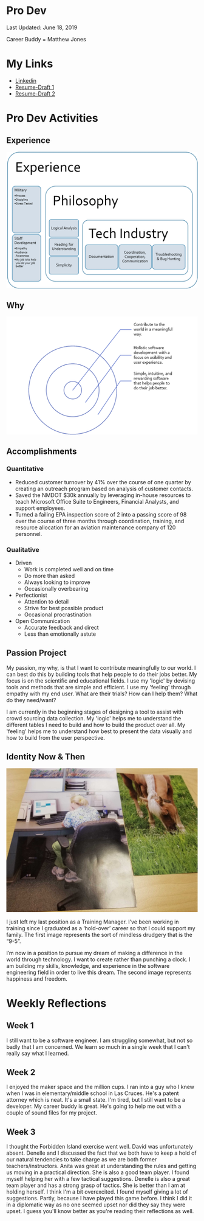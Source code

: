 # Pro Dev

Last Updated: June 18, 2019

Career Buddy = Matthew Jones

# My Links
* [Linkedin](https://www.linkedin.com/in/alana-chigbrow-03a40996/)
* [Resume-Draft 1](docs/DRAFT1Resume.pdf)
* [Resume-Draft 2](docs/Alana-Chigbrow-Resume2.pdf)


# Pro Dev Activities

## Experience
![Experience](docs/Experience.png)

## Why
![Why](docs/why.png)

## Accomplishments
### Quantitative
* Reduced customer turnover by 41% over the course of one quarter by creating an outreach program based on analysis of customer contacts.
* Saved the NMDOT $30k annually by leveraging in-house resources to teach Microsoft Office Suite to Engineers, Financial Analysts, and support employees.
* Turned a failing EPA inspection score of 2 into a passing score of 98 over the course of three months through coordination, training, and resource allocation for an aviation maintenance company of 120 personnel.
### Qualitative
* Driven
  * Work is completed well and on time
  * Do more than asked
  * Always looking to improve
  * Occasionally overbearing
* Perfectionist
  * Attention to detail
  * Strive for best possible product
  * Occasional procrastination
* Open Communication
  * Accurate feedback and direct
  * Less than emotionally astute
 
## Passion Project
My passion, my why, is that I want to contribute meaningfully to our world. I can best do this by building tools that help people to do their jobs better. My focus is on the scientific and educational fields. I use my 'logic' by devising tools and methods that are simple and efficient. I use my 'feeling' through empathy with my end user. What are their trials? How can I help them? What do they need/want?

I am currently in the beginning stages of designing a tool to assist with crowd sourcing data collection. My 'logic' helps me to understand the different tables I need to build and how to build the product over all. My 'feeling' helps me to understand how best to present the data visually and how to build from the user perspective.

## Identity Now & Then
![NT](docs/nt.jpg)

I just left my last position as a Training Manager. I’ve been working in training since I graduated as a ‘hold-over’ career so that I could support my family. The first image represents the sort of mindless drudgery that is the “9-5”. 

I’m now in a position to pursue my dream of making a difference in the world through technology. I want to create rather than punching a clock. I am building my skills, knowledge, and experience in the software engineering field in order to live this dream. The second image represents happiness and freedom.



# Weekly Reflections

## Week 1
I still want to be a software engineer. I am struggling somewhat, but not so badly that I am concerned. We learn so much in a single week that I can't really say what I learned.

## Week 2
I enjoyed the maker space and the million cups. I ran into a guy who I knew when I was in elementary/middle school in Las Cruces. He's a patent attorney which is neat. It's  a small state. I'm tired, but I still want to be a developer. My career buddy is great. He's going to help me out with a couple of sound files for my project.

## Week 3
I thought the Forbidden Island exercise went well. David was unfortunately absent. Denelle and I discussed the fact that we both have to keep a hold of our natural tendencies to take charge as we are both former teachers/instructors. Anita was great at understanding the rules and getting us moving in a practical direction. She is also a good team player. I found myself helping her with a few tactical suggestions. Denelle is also a great team player and has a strong grasp of tactics. She is better than I am at holding herself. I think I'm a bit overexcited. I found myself giving a lot of suggestions. Partly, because I have played this game before. I think I did it in a diplomatic way as no one seemed upset nor did they say they were upset. I guess you'll know better as you're reading their reflections as well.
